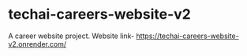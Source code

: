 # techai-careers-website-v2

A career website project.
Website link-
https://techai-careers-website-v2.onrender.com/
